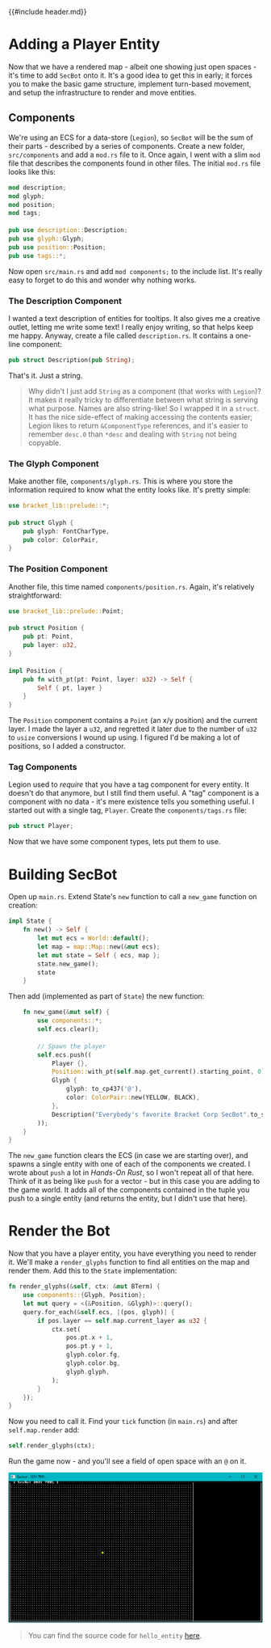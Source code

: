 {{#include header.md}}

# Adding a Player Entity

Now that we have a rendered map - albeit one showing just open spaces - it's time to add `SecBot` onto it. It's a good idea to get this in early; it forces you to make the basic game structure, implement turn-based movement, and setup the infrastructure to render and move entities.

## Components

We're using an ECS for a data-store (`Legion`), so `SecBot` will be the sum of their parts - described by a series of components. Create a new folder, `src/components` and add a `mod.rs` file to it. Once again, I went with a slim `mod` file that describes the components found in other files. The initial `mod.rs` file looks like this:

~~~rust
mod description;
mod glyph;
mod position;
mod tags;

pub use description::Description;
pub use glyph::Glyph;
pub use position::Position;
pub use tags::*;
~~~

Now open `src/main.rs` and add `mod components;` to the include list. It's really easy to forget to do this and wonder why nothing works.

### The Description Component

I wanted a text description of entities for tooltips. It also gives me a creative outlet, letting me write some text! I really enjoy writing, so that helps keep me happy. Anyway, create a file called `description.rs`. It contains a one-line component:

~~~rust
pub struct Description(pub String);
~~~

That's it. Just a string. 

> Why didn't I just add `String` as a component (that works with `Legion`)? It makes it really tricky to differentiate between what string is serving what purpose. Names are also string-like! So I wrapped it in a `struct`. It has the nice side-effect of making accessing the contents easier; Legion likes to return `&ComponentType` references, and it's easier to remember `desc.0` than `*desc` and dealing with `String` not being copyable.

### The Glyph Component

Make another file, `components/glyph.rs`. This is where you store the information required to know what the entity looks like. It's pretty simple:

~~~rust
use bracket_lib::prelude::*;

pub struct Glyph {
    pub glyph: FontCharType,
    pub color: ColorPair,
}
~~~

### The Position Component

Another file, this time named `components/position.rs`. Again, it's relatively straightforward:

~~~rust
use bracket_lib::prelude::Point;

pub struct Position {
    pub pt: Point,
    pub layer: u32,
}

impl Position {
    pub fn with_pt(pt: Point, layer: u32) -> Self {
        Self { pt, layer }
    }
}
~~~

The `Position` component contains a `Point` (an x/y position) and the current layer. I made the layer a `u32`, and regretted it later due to the number of `u32` to `usize` conversions I wound up using. I figured I'd be making a lot of positions, so I added a constructor.

### Tag Components

Legion used to *require* that you have a tag component for every entity. It doesn't do that anymore, but I still find them useful. A "tag" component is a component with no data - it's mere existence tells you something useful. I started out with a single tag, `Player`. Create the `components/tags.rs` file:

~~~rust
pub struct Player;
~~~

Now that we have some component types, lets put them to use.

# Building SecBot

Open up `main.rs`. Extend State's `new` function to call a `new_game` function on creation:

~~~rust
impl State {
    fn new() -> Self {
        let mut ecs = World::default();
        let map = map::Map::new(&mut ecs);
        let mut state = Self { ecs, map };
        state.new_game();
        state
    }
~~~

Then add (implemented as part of `State`) the new function:

~~~rust
    fn new_game(&mut self) {
        use components::*;
        self.ecs.clear();

        // Spawn the player
        self.ecs.push((
            Player {},
            Position::with_pt(self.map.get_current().starting_point, 0),
            Glyph {
                glyph: to_cp437('@'),
                color: ColorPair::new(YELLOW, BLACK),
            },
            Description("Everybody's favorite Bracket Corp SecBot".to_string()),
        ));
    }
}
~~~

The `new_game` function clears the ECS (in case we are starting over), and spawns a single entity with one of each of the components we created. I wrote about `push` a lot in *Hands-On Rust*, so I won't repeat all of that here. Think of it as being like `push` for a vector - but in this case you are adding to the game world. It adds all of the components contained in the tuple you push to a single entity (and returns the entity, but I didn't use that here).

# Render the Bot

Now that you have a player entity, you have everything you need to render it. We'll make a `render_glyphs` function to find all entities on the map and render them. Add this to the `State` implementation:

~~~rust
fn render_glyphs(&self, ctx: &mut BTerm) {
    use components::{Glyph, Position};
    let mut query = <(&Position, &Glyph)>::query();
    query.for_each(&self.ecs, |(pos, glyph)| {
        if pos.layer == self.map.current_layer as u32 {
            ctx.set(
                pos.pt.x + 1,
                pos.pt.y + 1,
                glyph.color.fg,
                glyph.color.bg,
                glyph.glyph,
            );
        }
    });
}
~~~

Now you need to call it. Find your `tick` function (in `main.rs`) and after `self.map.render` add:

~~~rust
self.render_glyphs(ctx);
~~~

Run the game now - and you'll see a field of open space with an `@` on it.

![](./hello_entity.jpg)

> You can find the source code for `hello_entity` [here](https://github.com/thebracket/secbot-2021-7drl/tree/tutorial/tutorial/hello_entity/).